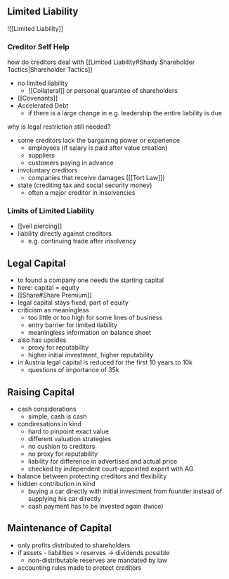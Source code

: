 ## Limited Liability
![[Limited Liability]]

### Creditor Self Help
how do creditors deal with [[Limited Liability#Shady Shareholder Tactics|Shareholder Tactics]]
- no limited liability
	- [[Collateral]] or personal guarantee of shareholders
 - [[Covenants]]
 - Accelerated Debt
	 - if there is a large change in e.g. leadership the entire liability is due

why is legal restriction still needed?
- some creditors lack the bargaining power or experience
	- employees (if salary is paid after value creation)
	- suppliers 
	- customers paying in advance
- involuntary creditors
	- companies that receive damages ([[Tort Law]])
- state (crediting tax and social security money)
	- often a major creditor in insolvencies

### Limits of Limited Liability
- [[veil piercing]]
- liability directly against creditors
	- e.g. continuing trade after insolvency

## Legal Capital
- to found a company one needs the starting capital
- here: capital = equity
- [[Share#Share Premium]]
- legal capital stays fixed, part of equity
- criticism as meaningless 
	- too little or too high for some lines of business
	- entry barrier for limited liability
	- meaningless information on balance sheet
- also has upsides
	- proxy for reputability
	- higher initial investment, higher reputability
- in Austria legal capital is reduced for the first 10 years to 10k
	- questions of importance of 35k

## Raising Capital
- cash considerations
	- simple, cash is cash
- condiresations in kind
	- hard to pinpoint exact value
	- different valuation strategies
	- no cushion to creditors
	- no proxy for reputability
	- liability for difference in advertised and actual price
	- checked by independent court-appointed expert with AG
- balance between protecting creditors and flexibility
- hidden contribution in kind
	- buying a car directly with initial investment from founder instead of supplying his car directly
	- cash payment has to be invested again (twice)

## Maintenance of Capital
- only profits distributed to shareholders
- if assets - liabilities > reserves -> dividends possible
	- non-distributable reserves are mandated by law
- accounting rules made to protect creditors
